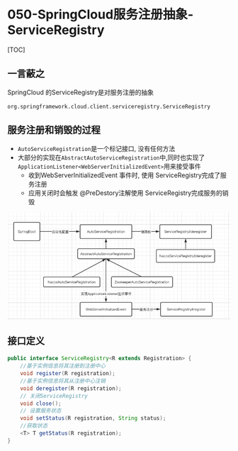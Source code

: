 # 050-SpringCloud服务注册抽象-ServiceRegistry

[TOC]

## 一言蔽之

SpringCloud 的ServiceRegistry是对服务注册的抽象

```
org.springframework.cloud.client.serviceregistry.ServiceRegistry
```

## 服务注册和销毁的过程

- `AutoServiceRegistration`是一个标记接口, 没有任何方法
- 大部分的实现在`AbstractAutoServiceRegistration`中,同时也实现了`ApplicationListener<WebServerInitializedEvent>`用来接受事件
  - 收到WebServerInitializedEvent 事件时, 使用 ServiceRegistry完成了服务注册
  - 应用关闭时会触发 @PreDestory注解使用 ServiceRegistry完成服务的销毁

![image-20210128204606277](../../../assets/image-20210128204606277.png)

## 接口定义

```java
public interface ServiceRegistry<R extends Registration> {
	//基于实例信息将其注册到注册中心
	void register(R registration);
	//基于实例信息将其从注册中心注销
	void deregister(R registration);
	// 关闭ServiceRegistry
	void close();
	// 设置服务状态
	void setStatus(R registration, String status);
	//获取状态
	<T> T getStatus(R registration);
}
```

